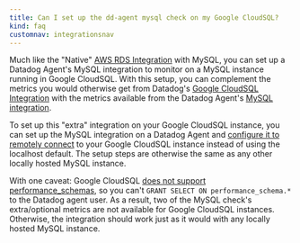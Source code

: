 ```yaml
---
title: Can I set up the dd-agent mysql check on my Google CloudSQL?
kind: faq
customnav: integrationsnav
---
```


Much like the "Native" [AWS RDS Integration](/integrations/amazon_rds) with MySQL, you can set up a Datadog Agent's MySQL integration to monitor on a MySQL instance running in Google CloudSQL. With this setup, you can complement the metrics you would otherwise get from Datadog's [Google CloudSQL Integration](/integrations/google_cloudsql/) with the metrics available from the Datadog Agent's [MySQL integration](/integrations/mysql/). 

To set up this "extra" integration on your Google CloudSQL instance, you can set up the MySQL integration on a Datadog Agent and [configure it to remotely connect](https://github.com/DataDog/integrations-core/blob/5.12.x/mysql/conf.yaml.example#L4-L7) to your Google CloudSQL instance instead of using the localhost default. The setup steps are otherwise the same as any other locally hosted MySQL instance.

With one caveat: Google CloudSQL [does not support performance_schemas](https://cloud.google.com/sql/docs/features#differences), so you can't `GRANT SELECT ON performance_schema.*` to the Datadog agent user. As a result, two of the MySQL check's extra/optional metrics are not available for Google CloudSQL instances. Otherwise, the integration should work just as it would with any locally hosted MySQL instance. 